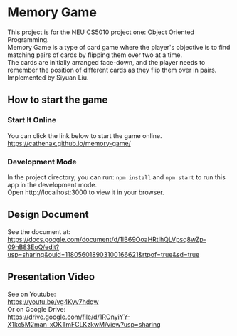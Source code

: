 # Memory Game 
This project is for the NEU CS5010 project one:  Object Oriented Programming.  
Memory Game is a type of card game where the player's objective is to find matching pairs of cards by flipping them over two at a time.   
The cards are initially arranged face-down, and the player needs to remember the position of different cards as they flip them over in pairs.  
Implemented by Siyuan Liu.

## How to start the game

### Start It Online
You can click the link below to start the game online.   
https://cathenax.github.io/memory-game/

### Development Mode 
In the project directory, you can run: `npm install` and `npm start` to run this app in the development mode.  
Open http://localhost:3000 to view it in your browser.

## Design Document
See the document at: https://docs.google.com/document/d/1IB69OoaHRtIhQLVpsq8wZp-09hB83EoQ/edit?usp=sharing&ouid=118056018903100166621&rtpof=true&sd=true

## Presentation Video
See on Youtube:  
https://youtu.be/vg4Kyv7hdqw  
Or on Google Drive:  
https://drive.google.com/file/d/1ROnyiYY-X1kc5M2man_xOKTmFCLKzkwM/view?usp=sharing


